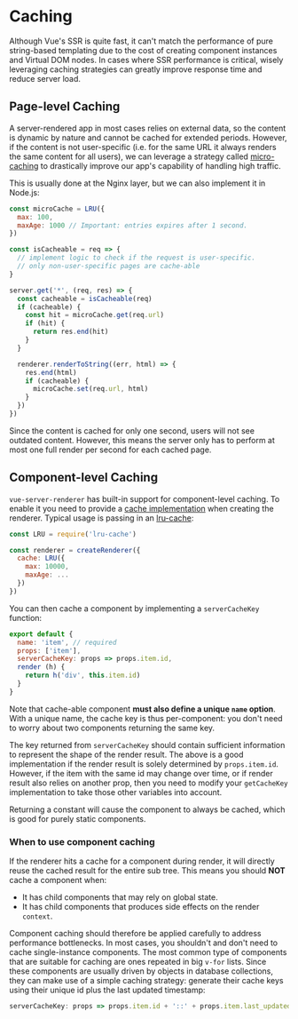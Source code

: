 # Caching

Although Vue's SSR is quite fast, it can't match the performance of pure string-based templating due to the cost of creating component instances and Virtual DOM nodes. In cases where SSR performance is critical, wisely leveraging caching strategies can greatly improve response time and reduce server load.

## Page-level Caching

A server-rendered app in most cases relies on external data, so the content is dynamic by nature and cannot be cached for extended periods. However, if the content is not user-specific (i.e. for the same URL it always renders the same content for all users), we can leverage a strategy called [micro-caching](https://www.nginx.com/blog/benefits-of-microcaching-nginx/) to drastically improve our app's capability of handling high traffic.

This is usually done at the Nginx layer, but we can also implement it in Node.js:

``` js
const microCache = LRU({
  max: 100,
  maxAge: 1000 // Important: entries expires after 1 second.
})

const isCacheable = req => {
  // implement logic to check if the request is user-specific.
  // only non-user-specific pages are cache-able
}

server.get('*', (req, res) => {
  const cacheable = isCacheable(req)
  if (cacheable) {
    const hit = microCache.get(req.url)
    if (hit) {
      return res.end(hit)
    }
  }

  renderer.renderToString((err, html) => {
    res.end(html)
    if (cacheable) {
      microCache.set(req.url, html)
    }
  })
})
```

Since the content is cached for only one second, users will not see outdated content. However, this means the server only has to perform at most one full render per second for each cached page.

## Component-level Caching

`vue-server-renderer` has built-in support for component-level caching. To enable it you need to provide a [cache implementation](./api.md#cache) when creating the renderer. Typical usage is passing in an [lru-cache](https://github.com/isaacs/node-lru-cache):

``` js
const LRU = require('lru-cache')

const renderer = createRenderer({
  cache: LRU({
    max: 10000,
    maxAge: ...
  })
})
```

You can then cache a component by implementing a `serverCacheKey` function:

``` js
export default {
  name: 'item', // required
  props: ['item'],
  serverCacheKey: props => props.item.id,
  render (h) {
    return h('div', this.item.id)
  }
}
```

Note that cache-able component **must also define a unique `name` option**. With a unique name, the cache key is thus per-component: you don't need to worry about two components returning the same key.

The key returned from `serverCacheKey` should contain sufficient information to represent the shape of the render result. The above is a good implementation if the render result is solely determined by `props.item.id`. However, if the item with the same id may change over time, or if render result also relies on another prop, then you need to modify your `getCacheKey` implementation to take those other variables into account.

Returning a constant will cause the component to always be cached, which is good for purely static components.

### When to use component caching

If the renderer hits a cache for a component during render, it will directly reuse the cached result for the entire sub tree. This means you should **NOT** cache a component when:

- It has child components that may rely on global state.
- It has child components that produces side effects on the render `context`.

Component caching should therefore be applied carefully to address performance bottlenecks. In most cases, you shouldn't and don't need to cache single-instance components. The most common type of components that are suitable for caching are ones repeated in big `v-for` lists. Since these components are usually driven by objects in database collections, they can make use of a simple caching strategy: generate their cache keys using their unique id plus the last updated timestamp:

``` js
serverCacheKey: props => props.item.id + '::' + props.item.last_updated
```
